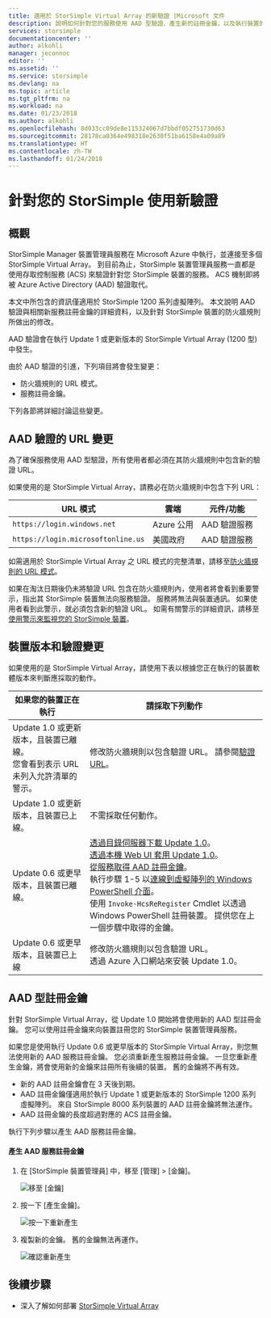 ```yaml
---
title: 適用於 StorSimple Virtual Array 的新驗證 |Microsoft 文件
description: 說明如何針對您的服務使用 AAD 型驗證、產生新的註冊金鑰，以及執行裝置的手動註冊。
services: storsimple
documentationcenter: ''
author: alkohli
manager: jeconnoc
editor: ''
ms.assetid: ''
ms.service: storsimple
ms.devlang: na
ms.topic: article
ms.tgt_pltfrm: na
ms.workload: na
ms.date: 01/23/2018
ms.author: alkohli
ms.openlocfilehash: 8d033cc09de8e115324067d7bbdf052751730d63
ms.sourcegitcommit: 28178ca0364e498318e2630f51ba6158e4a09a89
ms.translationtype: HT
ms.contentlocale: zh-TW
ms.lasthandoff: 01/24/2018
---
```

# <a name="use-the-new-authentication-for-your-storsimple"></a>針對您的 StorSimple 使用新驗證

## <a name="overview"></a>概觀

StorSimple Manager 裝置管理員服務在 Microsoft Azure 中執行，並連接至多個 StorSimple Virtual Array。 到目前為止，StorSimple 裝置管理員服務一直都是使用存取控制服務 (ACS) 來驗證針對您 StorSimple 裝置的服務。 ACS 機制即將被 Azure Active Directory (AAD) 驗證取代。

本文中所包含的資訊僅適用於 StorSimple 1200 系列虛擬陣列。 本文說明 AAD 驗證與相關新服務註冊金鑰的詳細資料，以及針對 StorSimple 裝置的防火牆規則所做出的修改。

AAD 驗證會在執行 Update 1 或更新版本的 StorSimple Virtual Array (1200 型) 中發生。

由於 AAD 驗證的引進，下列項目將會發生變更：

- 防火牆規則的 URL 模式。
- 服務註冊金鑰。

下列各節將詳細討論這些變更。

## <a name="url-changes-for-aad-authentication"></a>AAD 驗證的 URL 變更

為了確保服務使用 AAD 型驗證，所有使用者都必須在其防火牆規則中包含新的驗證 URL。

如果使用的是 StorSimple Virtual Array，請務必在防火牆規則中包含下列 URL：

| URL 模式                         | 雲端 | 元件/功能         |
|------------------------------------|-------|---------------------------------|
| `https://login.windows.net`        | Azure 公用 |AAD 驗證服務      |
| `https://login.microsoftonline.us` | 美國政府 |AAD 驗證服務      |

如需適用於 StorSimple Virtual Array 之 URL 模式的完整清單，請移至[防火牆規則的 URL 模式](storsimple-ova-system-requirements.md#url-patterns-for-firewall-rules)。

如果在淘汰日期後仍未將驗證 URL 包含在防火牆規則內，使用者將會看到重要警示，指出其 StorSimple 裝置無法向服務驗證。 服務將無法與裝置通訊。 如果使用者看到此警示，就必須包含新的驗證 URL。 如需有關警示的詳細資訊，請移至[使用警示來監視您的 StorSimple 裝置](storsimple-virtual-array-manage-alerts.md#networking-alerts)。

## <a name="device-version-and-authentication-changes"></a>裝置版本和驗證變更

如果使用的是 StorSimple Virtual Array，請使用下表以根據您正在執行的裝置軟體版本來判斷應採取的動作。

| 如果您的裝置正在執行  | 請採取下列動作                                    |
|----------------------------|--------------------------------------------------------------|
| Update 1.0 或更新版本，且裝置已離線。 <br> 您會看到表示 URL 未列入允許清單的警示。| 修改防火牆規則以包含驗證 URL。 請參閱[驗證 URL](#url-changes-for-aad-authentication)。 |
| Update 1.0 或更新版本，且裝置已上線。| 不需採取任何動作。                                       |
| Update 0.6 或更早版本，且裝置已離線。 | [透過目錄伺服器下載 Update 1.0](storsimple-virtual-array-install-update-1.md#download-the-update-or-the-hotfix)。<br>[透過本機 Web UI 套用 Update 1.0](storsimple-virtual-array-install-update-1.md#install-the-update-or-the-hotfix)。 <br> [從服務取得 AAD 註冊金鑰](#aad-based-registration-keys)。 <br> 執行步驟 1-5 以[連線到虛擬陣列的 Windows PowerShell 介面](storsimple-virtual-array-deploy2-provision-hyperv.md#step-2-provision-a-virtual-array-in-hypervisor)。<br> 使用 `Invoke-HcsReRegister` Cmdlet 以透過 Windows PowerShell 註冊裝置。 提供您在上一個步驟中取得的金鑰。|
| Update 0.6 或更早版本，且裝置已上線 | 修改防火牆規則以包含驗證 URL。<br> 透過 Azure 入口網站來安裝 Update 1.0。 |

## <a name="aad-based-registration-keys"></a>AAD 型註冊金鑰

針對 StorSimple Virtual Array，從 Update 1.0 開始將會使用新的 AAD 型註冊金鑰。 您可以使用註冊金鑰來向裝置註冊您的 StorSimple 裝置管理員服務。

如果您是使用執行 Update 0.6 或更早版本的 StorSimple Virtual Array，則您無法使用新的 AAD 服務註冊金鑰。 您必須重新產生服務註冊金鑰。 一旦您重新產生金鑰，將會使用新的金鑰來註冊所有後續的裝置。 舊的金鑰將不再有效。

- 新的 AAD 註冊金鑰會在 3 天後到期。
- AAD 註冊金鑰僅適用於執行 Update 1 或更新版本的 StorSimple 1200 系列虛擬陣列。 來自 StorSimple 8000 系列裝置的 AAD 註冊金鑰將無法運作。
- AAD 註冊金鑰的長度超過對應的 ACS 註冊金鑰。

執行下列步驟以產生 AAD 服務註冊金鑰。

#### <a name="to-generate-the-aad-service-registration-key"></a>產生 AAD 服務註冊金鑰

1. 在 [StorSimple 裝置管理員] 中，移至 [管理] &gt; [金鑰]。
    
    ![移至 [金鑰]](./media/storsimple-virtual-array-aad-registration-key/aad-registration-key1.png)

2. 按一下 [產生金鑰]。

    ![按一下重新產生](./media/storsimple-virtual-array-aad-registration-key/aad-click-generate-registration-key.png)

3. 複製新的金鑰。 舊的金鑰無法再運作。

    ![確認重新產生](./media/storsimple-virtual-array-aad-registration-key/aad-registration-key2.png)

## <a name="next-steps"></a>後續步驟

* 深入了解如何部署 [StorSimple Virtual Array](storsimple-virtual-array-deploy1-portal-prep.md)
